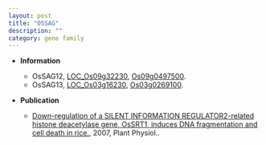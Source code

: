 ```yaml
---
layout: post
title: "OSSAG"
description: ""
category: gene family
---
```


* **Information**  
    + OsSAG12, [LOC_Os09g32230](http://rice.plantbiology.msu.edu/cgi-bin/ORF_infopage.cgi?orf=LOC_Os09g32230), [Os09g0497500](http://rapdb.dna.affrc.go.jp/viewer/gbrowse_details/irgsp1?name=Os09g0497500).
    + OsSAG13, [LOC_Os03g16230](http://rice.plantbiology.msu.edu/cgi-bin/ORF_infopage.cgi?orf=LOC_Os03g16230), [Os03g0269100](http://rapdb.dna.affrc.go.jp/viewer/gbrowse_details/irgsp1?name=Os03g0269100).

* **Publication**  
    + [Down-regulation of a SILENT INFORMATION REGULATOR2-related histone deacetylase gene, OsSRT1, induces DNA fragmentation and cell death in rice.](http://www.ncbi.nlm.nih.gov/pubmed?term=Down-regulation+of+a+SILENT+INFORMATION+REGULATOR2-related+histone+deacetylase+gene,+OsSRT1,+induces+DNA+fragmentation+and+cell+death+in+rice.%5BTitle%5D), 2007, Plant Physiol..


